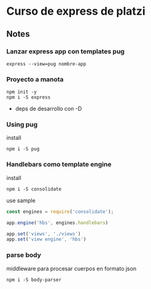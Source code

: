 
# Curso de express de platzi


## Notes

### Lanzar express app con templates pug
```
express --view=pug nombre-app
```

### Proyecto a manota
``` 
npm init -y
npm i -S express
```
* deps de desarrollo con -D

### Using pug
install
```
npm i -S pug
```

### Handlebars como template engine
install
```
npm i -S consolidate
```

use sample
```javascript
const engines = require('consolidate');

app.engine('hbs', engines.handlebars)

app.set('views', './views')
app.set('view engine', 'hbs')
```

### parse body
middleware para procesar cuerpos en formato json
```
npm i -S body-parser
```
